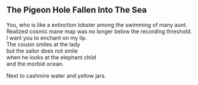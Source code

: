 The Pigeon Hole Fallen Into The Sea
-----------------------------------
You, who is like a extinction lobster among the swimming of many aunt.  
Realized cosmic mane map was no longer below the recording threshold.  
I want you to enchant on my lip.  
The cousin smiles at the lady  
but the sailor does not smile  
when he looks at the elephant child  
and the morbid ocean.  
  
Next to cashmire water and yellow jars.  
